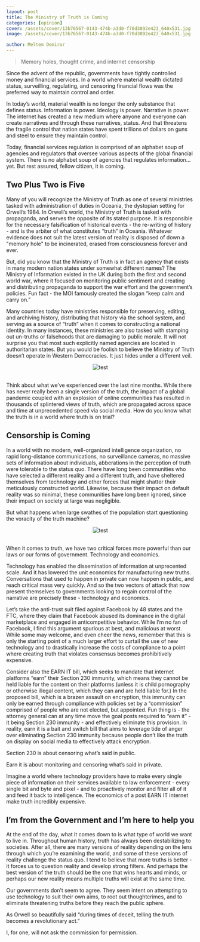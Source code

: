 ```yaml
---
layout: post
title: The Ministry of Truth is Coming
categories: [opinion]
cover: /assets/cover/13b76567-0143-474b-a3d0-f70d3892e423_640x531.jpg
image: /assets/cover/13b76567-0143-474b-a3d0-f70d3892e423_640x531.jpg

author: Meltem Demiror
---
```


> Memory holes, thought crime, and internet censorship

Since the advent of the republic, governments have tightly controlled money and financial services. In a world where material wealth dictated status, surveilling, regulating, and censoring financial flows was the preferred way to maintain control and order.

In today’s world, material wealth is no longer the only substance that defines status. Information is power. Ideology is power. Narrative is power. The internet has created a new medium where anyone and everyone can create narratives and through these narratives, status. And that threatens the fragile control that nation states have spent trillions of dollars on guns and steel to ensure they maintain control.

Today, financial services regulation is comprised of an alphabet soup of agencies and regulators that oversee various aspects of the global financial system. There is no alphabet soup of agencies that regulates information… yet. But rest assured, fellow citizen, it is coming.

## Two Plus Two is Five

Many of you will recognize the Ministry of Truth as one of several ministries tasked with administration of duties in Oceania, the dystopian setting for Orwell’s 1984. In Orwell’s world, the Ministry of Truth is tasked with propaganda, and serves the opposite of its stated purpose. It is responsible for the necessary falsification of historical events - the re-writing of history - and is the arbiter of what constitutes “truth” in Oceania. Whatever evidence does not suit the latest version of reality is disposed of down a "memory hole" to be incinerated, erased from consciousness forever and ever.

But, did you know that the Ministry of Truth is in fact an agency that exists in many modern nation states under somewhat different names? The Ministry of Information existed in the UK during both the first and second world war, where it focused on monitoring public sentiment and creating and distributing propaganda to support the war effort and the government’s policies. Fun fact - the MOI famously created the slogan “keep calm and carry on.”

Many countries today have ministries responsible for preserving, editing, and archiving history, distributing that history via the school system, and serving as a source of “truth” when it comes to constructing a national identity. In many instances, these ministries are also tasked with stamping out un-truths or falsehoods that are damaging to public morale. It will not surprise you that most such explicitly named agencies are located in authoritarian states. But you would be foolish to believe the Ministry of Truth doesn’t operate in Western Democracies. It just hides under a different veil.

<center><img src="https://substackcdn.com/image/fetch/w_1456,c_limit,f_webp,q_auto:good,fl_progressive:steep/https%3A%2F%2Fbucketeer-e05bbc84-baa3-437e-9518-adb32be77984.s3.amazonaws.com%2Fpublic%2Fimages%2F13b76567-0143-474b-a3d0-f70d3892e423_640x531.jpeg" title="test"></center>
<br>

Think about what we’ve experienced over the last nine months. While there has never really been a single version of the truth, the impact of a global pandemic coupled with an explosion of online communities has resulted in thousands of splintered views of truth, which are propagated across space and time at unprecedented speed via social media. How do you know what the truth is in a world where truth is on trial?

## Censorship is Coming

In a world with no modern, well-organized intelligence organization, no rapid long-distance communications, no surveillance cameras, no massive sets of information about individuals, abberations in the perception of truth were tolerable to the status quo. There have long been communities who have selected a different reality and a different truth, and have sheltered themselves from technology and other forces that might shatter their meticulously constructed world. Likewise, because their impact on default reality was so minimal, these communities have long been ignored, since their impact on society at large was negligible.

But what happens when large swathes of the population start questioning the voracity of the truth machine?

<center><img src="https://substackcdn.com/image/fetch/w_1456,c_limit,f_webp,q_auto:good,fl_progressive:steep/https%3A%2F%2Fbucketeer-e05bbc84-baa3-437e-9518-adb32be77984.s3.amazonaws.com%2Fpublic%2Fimages%2F39371501-467b-43b8-b921-b4e5d95a2cea_1280x720.jpeg" title="test"></center>
<br>

When it comes to truth, we have two critical forces more powerful than our laws or our forms of government. Technology and economics.

Technology has enabled the dissemination of information at unprecented scale. And it has lowered the unit economics for manufacturing new truths. Conversations that used to happen in private can now happen in public, and reach critical mass very quickly. And so the two vectors of attack that now present themselves to governments looking to regain control of the narrative are precisely these - technology and economics.

Let’s take the anti-trust suit filed against Facebook by 48 states and the FTC, where they claim that Facebook abused its dominance in the digital marketplace and engaged in anticompetitive behavior. While I’m no fan of Facebook, I find this argument spurious at best, and malicious at worst. While some may welcome, and even cheer the news, remember that this is only the starting point of a much larger effort to curtail the use of new technology and to drastically increase the costs of compliance to a point where creating truth that violates consensus becomes prohibitively expensive.

Consider also the EARN IT bill, which seeks to mandate that internet platforms “earn” their Section 230 immunity, which means they cannot be held liable for the content on their platforms (unless it is child pornography or otherwise illegal content, which they can and are held liable for.) In the proposed bill, which is a brazen assault on encryption, this immunity can only be earned through compliance with policies set by a “commission” comprised of people who are not elected, but appointed. Fun thing is - the attorney general can at any time move the goal posts required to “earn it” - it being Section 230 immunity - and effectively eliminate this provision. In reality, earn it is a bait and switch bill that aims to leverage tide of anger over eliminating Section 230 immunity because people don’t like the truth on display on social media to effectively attack encryption.

Section 230 is about censoring what’s said in public.

Earn it is about monitoring and censoring what’s said in private.

Imagine a world where technology providers have to make every single piece of information on their services available to law enforcement - every single bit and byte and pixel - and to proactively monitor and filter all of it and feed it back to intelligence. The economics of a post EARN IT internet make truth incredibly expensive.

## I’m from the Government and I’m here to help you

At the end of the day, what it comes down to is what type of world we want to live in. Throughout human history, truth has always been destabilizing to societies. After all, there are many versions of reality depending on the lens through which you’re examining the world, and some of these versions of reality challenge the status quo. I tend to believe that more truths is better - it forces us to question reality and develop strong filters. And perhaps the best version of the truth should be the one that wins hearts and minds, or perhaps our new reality means multiple truths will exist at the same time.

Our governments don’t seem to agree. They seem intent on attempting to use technology to suit their own aims, to root out thoughtcrimes, and to eliminate threatening truths before they reach the public sphere.

As Orwell so beautifully said “during times of deceit, telling the truth becomes a revolutionary act.”

I, for one, will not ask the commission for permission.



